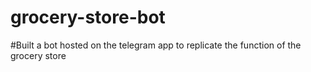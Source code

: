 # grocery-store-bot
#Built a bot hosted on the telegram app to replicate the function of the grocery store
